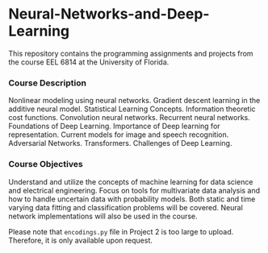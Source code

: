 # Neural-Networks-and-Deep-Learning
This repository contains the programming assignments and projects from the course EEL 6814 at the University of Florida.

### Course Description
Nonlinear modeling using neural networks. Gradient descent learning in the additive neural model.
Statistical Learning Concepts. Information theoretic cost functions. Convolution neural networks.
Recurrent neural networks. Foundations of Deep Learning. Importance of Deep learning for
representation. Current models for image and speech recognition. Adversarial Networks. Transformers.
Challenges of Deep Learning.

### Course Objectives
Understand and utilize the concepts of machine learning for data science and electrical engineering.
Focus on tools for multivariate data analysis and how to handle uncertain data with probability models.
Both static and time varying data fitting and classification problems will be covered. Neural network
implementations will also be used in the course.

Please note that `encodings.py` file in Project 2 is too large to upload. Therefore, it is only available upon request.

